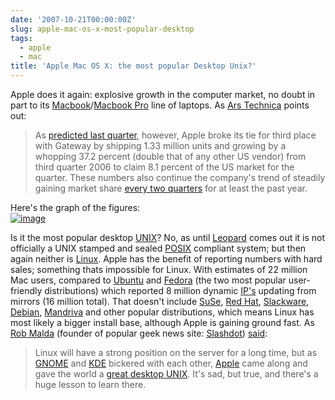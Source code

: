```yaml
---
date: '2007-10-21T00:00:00Z'
slug: apple-mac-os-x-most-popular-desktop
tags:
  - apple
  - mac
title: 'Apple Mac OS X: the most popular Desktop Unix?'
---
```


Apple does it again: explosive growth in the computer market, no doubt in part
to its
[Macbook](http://www.apple.com/macbook/macbook.html)/[Macbook Pro](http://www.apple.com/macbookpro/)
line of laptops. As [Ars Technica](http://arstechnica.com/) points out:

> As
> [predicted last quarter](http://arstechnica.com/journals/apple.ars/2007/07/19/apple-poised-to-become-number-three-pc-maker-in-us),
> however, Apple broke its tie for third place with Gateway by shipping 1.33
> million units and growing by a whopping 37.2 percent (double that of any other
> US vendor) from third quarter 2006 to claim 8.1 percent of the US market for
> the quarter. These numbers also continue the company's trend of steadily
> gaining market share
> [every two quarters](http://arstechnica.com/journals/apple.ars/2007/03/02/7296)
> for at least the past year.

Here's the graph of the figures:  
[![image](http://lh4.google.com/ngrogan/RxqyS8vqOCI/AAAAAAAABMQ/ac5ZKoT9QLI/s400/Screenshot.png)](http://arstechnica.com/news.ars/post/20071018-dell-staunches-the-market-share-bleeding-while-apple-sees-big-growth.html)

Is it the most popular desktop [UNIX](http://en.wikipedia.org/wiki/UNIX)? No, as
until [Leopard](http://www.apple.com/macosx/) comes out it is not officially a
UNIX stamped and sealed [POSIX](http://en.wikipedia.org/wiki/POSIX) compliant
system; but then again neither is [Linux](http://www.kernel.org/). Apple has the
benefit of reporting numbers with hard sales; something thats impossible for
Linux. With estimates of 22 million Mac users, compared to
[Ubuntu](http://www.ubuntu.com/) and [Fedora](http://fedoraproject.org/) (the
two most popular user-friendly distributions) which reported 8 million dynamic
[IP's](http://en.wikipedia.org/wiki/IP_address) updating from mirrors (16
million total). That doesn't include [SuSe](http://www.novell.com/linux/),
[Red Hat](http://redhat.com/), [Slackware](http://www.slackware.com/),
[Debian](http://debian.org/), [Mandriva](http://mandriva.com/) and other popular
distributions, which means Linux has most likely a bigger install base, although
Apple is gaining ground fast. As [Rob Malda](http://cmdrtaco.net/) (founder of
popular geek news site: [Slashdot](http://www.slashdot.org/))
[said](http://meta.slashdot.org/article.pl?sid=07/10/11/1527219):

> Linux will have a strong position on the server for a long time, but as
> [GNOME](http://www.gnome.org/) and [KDE](http://www.kde.org/) bickered with
> each other, [Appl](http://www.apple.com/)[e](http://www.apple.com/) came along
> and gave the world a [great desktop UNIX](http://www.apple.com/macosx/). It's
> sad, but true, and there's a huge lesson to learn there.

